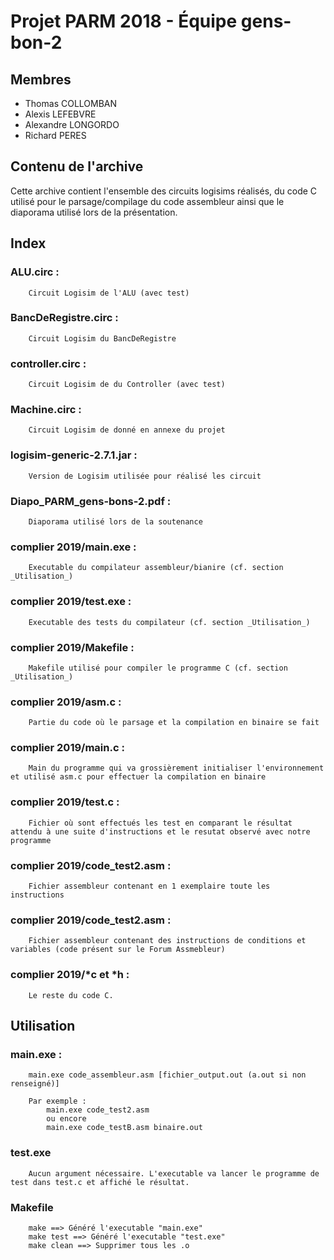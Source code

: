 # Projet PARM 2018 - Équipe gens-bon-2

## Membres
- Thomas COLLOMBAN
- Alexis LEFEBVRE
- Alexandre LONGORDO
- Richard PERES

## Contenu de l'archive
Cette archive contient l'ensemble des circuits logisims réalisés, du code C utilisé pour le parsage/compilage du code assembleur ainsi que le diaporama utilisé lors de la présentation.

## Index
###  ALU.circ :
        Circuit Logisim de l'ALU (avec test)
###  BancDeRegistre.circ :
        Circuit Logisim du BancDeRegistre
###  controller.circ :
        Circuit Logisim de du Controller (avec test)
###  Machine.circ :
        Circuit Logisim de donné en annexe du projet
###  logisim-generic-2.7.1.jar :
        Version de Logisim utilisée pour réalisé les circuit
###  Diapo_PARM_gens-bons-2.pdf :
        Diaporama utilisé lors de la soutenance

###  complier 2019/main.exe :
        Executable du compilateur assembleur/bianire (cf. section _Utilisation_)
###  complier 2019/test.exe :
        Executable des tests du compilateur (cf. section _Utilisation_)
###  complier 2019/Makefile :
        Makefile utilisé pour compiler le programme C (cf. section _Utilisation_)
###  complier 2019/asm.c :
        Partie du code où le parsage et la compilation en binaire se fait
###  complier 2019/main.c :
        Main du programme qui va grossièrement initialiser l'environnement et utilisé asm.c pour effectuer la compilation en binaire
###  complier 2019/test.c :
        Fichier où sont effectués les test en comparant le résultat attendu à une suite d'instructions et le resutat observé avec notre programme
###  complier 2019/code_test2.asm :
        Fichier assembleur contenant en 1 exemplaire toute les instructions
###  complier 2019/code_test2.asm :
        Fichier assembleur contenant des instructions de conditions et variables (code présent sur le Forum Assmebleur)
###  complier 2019/*c et *h :
        Le reste du code C.


## Utilisation
### main.exe :
        main.exe code_assembleur.asm [fichier_output.out (a.out si non renseigné)]

        Par exemple :
            main.exe code_test2.asm
            ou encore
            main.exe code_testB.asm binaire.out
### test.exe
        Aucun argument nécessaire. L'executable va lancer le programme de test dans test.c et affiché le résultat.
### Makefile
        make ==> Généré l'executable "main.exe"
        make test ==> Généré l'executable "test.exe"
        make clean ==> Supprimer tous les .o
